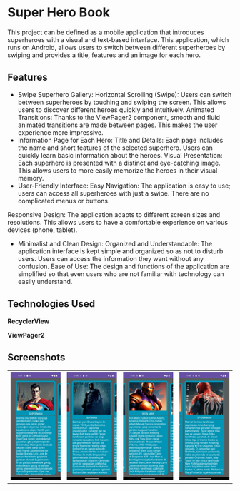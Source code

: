 # Super Hero Book

This project can be defined as a mobile application that introduces superheroes with a visual and text-based interface. This application, which runs on Android, allows users to switch between different superheroes by swiping and provides a title, features and an image for each hero.

## Features

- Swipe Superhero Gallery:
Horizontal Scrolling (Swipe): Users can switch between superheroes by touching and swiping the screen. This allows users to discover different heroes quickly and intuitively.
Animated Transitions: Thanks to the ViewPager2 component, smooth and fluid animated transitions are made between pages. This makes the user experience more impressive.
- Information Page for Each Hero:
Title and Details: Each page includes the name and short features of the selected superhero. Users can quickly learn basic information about the heroes.
Visual Presentation: Each superhero is presented with a distinct and eye-catching image. This allows users to more easily memorize the heroes in their visual memory.
- User-Friendly Interface:
Easy Navigation: The application is easy to use; users can access all superheroes with just a swipe. There are no complicated menus or buttons.

Responsive Design: The application adapts to different screen sizes and resolutions. This allows users to have a comfortable experience on various devices (phone, tablet).
- Minimalist and Clean Design:
Organized and Understandable: The application interface is kept simple and organized so as not to disturb users. Users can access the information they want without any confusion.
Ease of Use: The design and functions of the application are simplified so that even users who are not familiar with technology can easily understand.

## Technologies Used

**RecyclerView**

**ViewPager2**

## Screenshots

|||||
|------------------|------------------|------------------|------------------|
| ![Screen 1](https://github.com/murat-guzel33/myScreenShotFiles/blob/master/SuperHeroBook/Ss1.png?raw=true) | ![Screen 2](https://github.com/murat-guzel33/myScreenShotFiles/blob/master/SuperHeroBook/Ss2.png?raw=true) | ![Screen 3](https://github.com/murat-guzel33/myScreenShotFiles/blob/master/SuperHeroBook/Ss3.png?raw=true) | ![Screen 4](https://github.com/murat-guzel33/myScreenShotFiles/blob/master/SuperHeroBook/Ss4.png?raw=true) |
